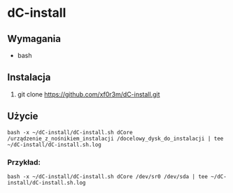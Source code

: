 # dC-install

## Wymagania
* bash

## Instalacja
1. git clone https://github.com/xf0r3m/dC-install.git

## Użycie
`bash -x ~/dC-install/dC-install.sh dCore /urządzenie_z_nośnikiem_instalacji /docelowy_dysk_do_instalacji | tee ~/dC-install/dC-install.sh.log`

### Przykład:
`bash -x ~/dC-install/dC-install.sh dCore /dev/sr0 /dev/sda | tee ~/dC-install/dC-install.sh.log`
